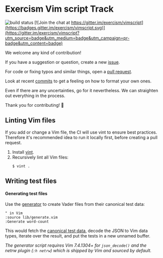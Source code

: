 # Exercism Vim script Track

![build status](https://travis-ci.org/exercism/vimscript.svg?branch=master)
[![Join the chat at https://gitter.im/exercism/vimscript](https://badges.gitter.im/exercism/vimscript.svg)](https://gitter.im/exercism/vimscript?utm_source=badge&utm_medium=badge&utm_campaign=pr-badge&utm_content=badge)

We welcome any kind of contribution!

If you have a suggestion or question, create a new
[issue](https://github.com/exercism/vimscript/issues).

For code or fixing typos and similar things, open a
[pull request](https://github.com/exercism/vimscript/pulls).

Look at recent [commits](https://github.com/exercism/vimscript/commits/master)
to get a feeling on how to format your own ones.

Even if there are any uncertainties, go for it nevertheless. We can straighten
out everything in the process.

Thank you for contributing! :tada:

## Linting Vim files

If you add or change a Vim file, the CI will use vint to ensure best practices.
Therefore it's recommended idea to run it locally first, before creating a pull
request.

1. Install [vint](https://github.com/Kuniwak/vint#quick-start).
1. Recursively lint all Vim files:
    ```
    $ vint .
    ```

## Writing test files

#### Generating test files

Use the [generator](lib/generate.vim) to create Vader files from their canonical
test data:

```vim
" in Vim
:source lib/generate.vim
:Generate word-count
```

This would fetch the [canonical test data](https://raw.githubusercontent.com/exercism/x-common/master/exercises/word-count/canonical-data.json),
decode the JSON to Vim data types, iterate over the result, and put the tests in
a new unnamed buffer.

_The generator script requires Vim 7.4.1304+ for `json_decode()` and the netrw
plugin (`:h netrw`) which is shipped by Vim and sourced by default._
